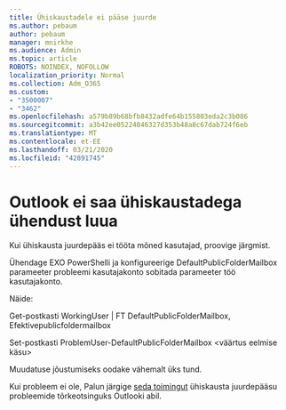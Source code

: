 ```yaml
---
title: Ühiskaustadele ei pääse juurde
ms.author: pebaum
author: pebaum
manager: mnirkhe
ms.audience: Admin
ms.topic: article
ROBOTS: NOINDEX, NOFOLLOW
localization_priority: Normal
ms.collection: Adm_O365
ms.custom:
- "3500007"
- "3462"
ms.openlocfilehash: a579b89b68bfb8432adfe64b155803eda2c3b086
ms.sourcegitcommit: a3b42ee05224846327d353b48a8c67dab724f6eb
ms.translationtype: MT
ms.contentlocale: et-EE
ms.lasthandoff: 03/21/2020
ms.locfileid: "42891745"
---
```

# <a name="outlook-cannot-connect-to-public-folders"></a>Outlook ei saa ühiskaustadega ühendust luua

Kui ühiskausta juurdepääs ei tööta mõned kasutajad, proovige järgmist.

Ühendage EXO PowerShelli ja konfigureerige DefaultPublicFolderMailbox parameeter probleemi kasutajakonto sobitada parameeter töö kasutajakonto.

Näide:

Get-postkasti WorkingUser | FT DefaultPublicFolderMailbox, Efektivepublicfoldermailbox

Set-postkasti ProblemUser-DefaultPublicFolderMailbox \<väärtus eelmise käsu>

Muudatuse jõustumiseks oodake vähemalt üks tund.

Kui probleem ei ole, Palun järgige [seda toimingut](https://aka.ms/pfcte) ühiskausta juurdepääsu probleemide tõrkeotsinguks Outlooki abil.